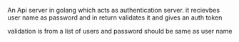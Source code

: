 An Api server in golang which acts as authentication server. it recievbes user name as password and in return validates it and gives an auth token

validation is from a list of users and password should be same as user name
